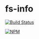 # fs-info

[![Build Status](https://travis-ci.org/Yontih/fs-info.svg?branch=master)](https://travis-ci.org/Yontih/fs-info)

[![NPM](https://nodei.co/npm/fs-info.png)](https://nodei.co/npm/fs-info/)
